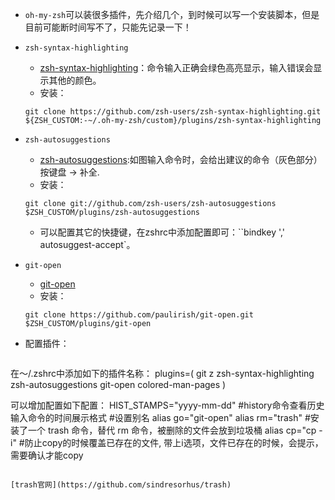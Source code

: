 - `oh-my-zsh`可以装很多插件，先介绍几个，到时候可以写一个安装脚本，但是目前可能断时间写不了，只能先记录一下！

- `zsh-syntax-highlighting`

  - [zsh-syntax-highlighting](https://github.com/zsh-users/zsh-syntax-highlighting)：命令输入正确会绿色高亮显示，输入错误会显示其他的颜色。
  - 安装：

  ```shell
  git clone https://github.com/zsh-users/zsh-syntax-highlighting.git ${ZSH_CUSTOM:-~/.oh-my-zsh/custom}/plugins/zsh-syntax-highlighting
  ```

- `zsh-autosuggestions`

  - [zsh-autosuggestions](https://github.com/zsh-users/zsh-autosuggestions):如图输入命令时，会给出建议的命令（灰色部分）按键盘 → 补全.
  - 安装：

  ```shell
  git clone git://github.com/zsh-users/zsh-autosuggestions $ZSH_CUSTOM/plugins/zsh-autosuggestions
  ```

  - 可以配置其它的快捷键，在zshrc中添加配置即可：``bindkey ',' autosuggest-accept`。
  
- `git-open`

  - [git-open](https://github.com/paulirish/git-open)
  - 安装：

  ```shell
  git clone https://github.com/paulirish/git-open.git $ZSH_CUSTOM/plugins/git-open
  ```

- 配置插件：

  ````shell
在～/.zshrc中添加如下的插件名称：
  plugins=(
   git
     z
   zsh-syntax-highlighting
     zsh-autosuggestions
     git-open
     colored-man-pages
  )
  
  可以增加配置如下配置：
  HIST_STAMPS="yyyy-mm-dd" #history命令查看历史输入命令的时间展示格式
  #设置别名
  alias go="git-open"
  alias rm="trash" #安装了一个 trash 命令，替代 rm 命令，被删除的文件会放到垃圾桶
  alias cp="cp -i" #防止copy的时候覆盖已存在的文件, 带上i选项，文件已存在的时候，会提示，需要确认才能copy
  ````
  
  [trash官网](https://github.com/sindresorhus/trash)
  
  
  
  
  
  
  
  